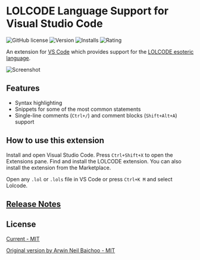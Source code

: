 # LOLCODE Language Support for Visual Studio Code

![GitHub license](https://img.shields.io/badge/license-MIT-blue.svg)
![Version](https://vsmarketplacebadge.apphb.com/version/natiiix.lolcode.svg)
![Installs](https://vsmarketplacebadge.apphb.com/installs/natiiix.lolcode.svg)
![Rating](https://vsmarketplacebadge.apphb.com/rating-short/natiiix.lolcode.svg)

An extension for [VS Code](https://code.visualstudio.com/) which provides support for the [LOLCODE esoteric language](https://lolcode.org/).

![Screenshot](images/animation.gif)

## Features

- Syntax highlighting
- Snippets for some of the most common statements
- Single-line comments (`Ctrl+/`) and comment blocks (`Shift+Alt+A`) support

## How to use this extension

Install and open Visual Studio Code. Press `Ctrl+Shift+X` to open the Extensions pane. Find and install the LOLCODE extension. You can also install the extension from the Marketplace.

Open any `.lol` or `.lols` file in VS Code or press `Ctrl+K M` and select Lolcode.

## [Release Notes](CHANGELOG.md)

## License

[Current - MIT](LICENSE)

[Original version by Arwin Neil Baichoo - MIT](LICENSE_arwinneil)
